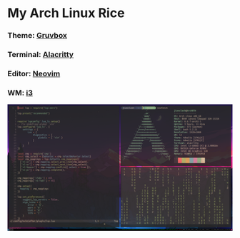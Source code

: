 # My Arch Linux Rice

### Theme:  [Gruvbox](https://github.com/morhetz/gruvbox)
### Terminal: [Alacritty](https://alacritty.org/)
### Editor: [Neovim](https://neovim.io/)
### WM: [i3](https://i3wm.org/)

![](rice1.png)
